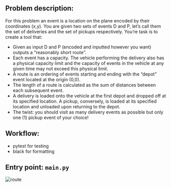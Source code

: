 ## Problem description:
For this problem an event is a location on the plane encoded by their coordinates (x,y). You are given two sets of events D and P, let’s call them the set of deliveries and the set of pickups respectively. You’re task is to create a tool that:
- Given as input D and P (encoded and inputted however you want) outputs a “reasonably short route”.
- Each event has a capacity. The vehicle performing the delivery also has a physical capacity limit and the capacity of events in the vehicle at any given time may not exceed this physical limit.
- A route is an ordering of events starting and ending with the “depot” event located at the origin (0,0).
- The length of a route is calculated as the sum of distances between each subsequent event.
- A delivery is loaded onto the vehicle at the first depot and dropped off at its specified location. A pickup, conversely, is loaded at its specified location and unloaded upon returning to the depot.
- The twist: you should visit as many delivery events as possible but only one (1) pickup event of your choice!

## Workflow:
- pytest for testing
- black for formatting

## Entry point: `main.py`

![route](https://user-images.githubusercontent.com/12398296/116027451-c7af4100-a609-11eb-80fb-4ac0d60f6ed7.png)
